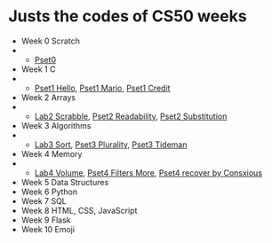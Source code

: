 # Justs the codes of CS50 weeks

- Week 0 Scratch
- - <a href="https://scratch.mit.edu/projects/724738554">Pset0</a>
- Week 1 C
- - <a href="https://github.com/jrmagnus/cs50/blob/main/hello.c">Pset1 Hello</a>, <a href="https://github.com/jrmagnus/cs50/blob/main/mario.c">Pset1 Mario</a>, <a href="https://github.com/jrmagnus/cs50/blob/main/credit.c">Pset1 Credit</a>
- Week 2 Arrays
- - <a href="https://github.com/jrmagnus/cs50/blob/main/scrabble.c">Lab2 Scrabble</a>, <a href="https://github.com/jrmagnus/cs50/blob/main/readability.c">Pset2 Readability</a>, <a href="https://github.com/jrmagnus/cs50/blob/main/substitution.c">Pset2 Substitution</a>
- Week 3 Algorithms
- - <a href="https://submit.cs50.io/check50/4f450d52645a8a80ff6c154d1531da8d7ecaad86">Lab3 Sort</a>, <a href="https://github.com/jrmagnus/cs50/blob/main/plurality.c">Pset3 Plurality</a>, <a href="https://github.com/jrmagnus/cs50/blob/main/tideman.c">Pset3 Tideman</a>
- Week 4 Memory
- - <a href="https://github.com/jrmagnus/cs50/blob/main/volume.c">Lab4 Volume</a>, <a href="https://github.com/jrmagnus/cs50/blob/main/helpers.c">Pset4 Filters More</a>, <a href="https://github.com/consxious/CS50-solution/blob/main/Week%204/recover.c">Pset4 recover by <a href="https://github.com/consxious">Consxious</a>
- Week 5 Data Structures
- Week 6 Python
- Week 7 SQL
- Week 8 HTML, CSS, JavaScript
- Week 9 Flask
- Week 10 Emoji
